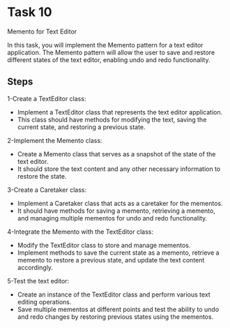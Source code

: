 # Task 10

Memento for Text Editor

In this task, you will implement the Memento pattern for a text editor application. The Memento pattern will allow the user to save and restore different states of the text editor, enabling undo and redo functionality.

## Steps

1-Create a TextEditor class: 

* Implement a TextEditor class that represents the text editor application. 
* This class should have methods for modifying the text, saving the current state, and restoring a previous state.

2-Implement the Memento class: 

* Create a Memento class that serves as a snapshot of the state of the text editor. 
* It should store the text content and any other necessary information to restore the state.

3-Create a Caretaker class: 

* Implement a Caretaker class that acts as a caretaker for the mementos. 
* It should have methods for saving a memento, retrieving a memento, and managing multiple mementos for undo and redo functionality.

4-Integrate the Memento with the TextEditor class: 

* Modify the TextEditor class to store and manage mementos. 
* Implement methods to save the current state as a memento, retrieve a memento to restore a previous state, and update the text content accordingly.

5-Test the text editor: 

* Create an instance of the TextEditor class and perform various text editing operations. 
* Save multiple mementos at different points and test the ability to undo and redo changes by restoring previous states using the mementos.
